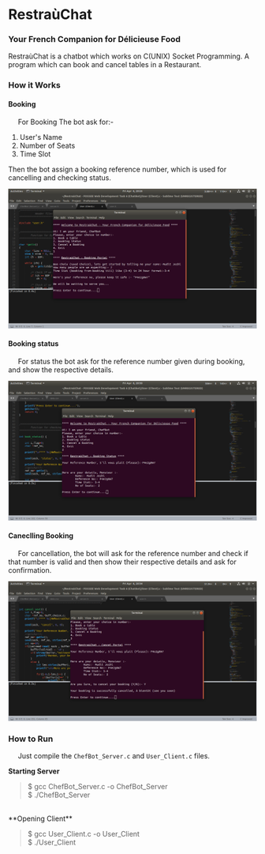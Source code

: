 # RestraùChat
### Your French Companion for Délicieuse Food

RestraùChat is a chatbot which works on C(UNIX) Socket Programming. A program which can book and cancel tables in a Restaurant.

### How it Works
#### Booking
&nbsp;&nbsp;&nbsp;&nbsp; For Booking The bot ask for:-
1. User's Name
2. Number of Seats
3. Time Slot

Then the bot assign a booking reference number, which is used for cancelling and checking status.

![Image of Booking](/img/book.png)

#### Booking status
&nbsp;&nbsp;&nbsp;&nbsp; For status the bot ask for the reference number given during booking, and show the respective details.

![Image of Status](/img/status.png)

#### Caneclling Booking
&nbsp;&nbsp;&nbsp;&nbsp; For cancellation, the bot will ask for the reference number and check if that number is valid and then show their respective details and ask for confirmation.

![Image of Cancel](/img/cancel.png)

### How to Run
&nbsp;&nbsp;&nbsp;&nbsp; Just compile the `ChefBot_Server.c` and `User_Client.c` files.
</br>

**Starting Server**
> $ gcc ChefBot_Server.c -o ChefBot_Server </br>
$ ./ChefBot_Server

</br>
**Opening Client**

>$ gcc User_Client.c -o User_Client </br>
$ ./User_Client
